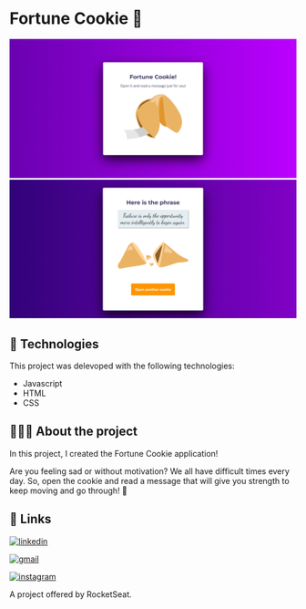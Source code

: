 # Fortune Cookie 🍪

<img src="/assets/github_1.png">
<img src="/assets/github_2.png">

## 🔧 Technologies

This project was delevoped with the following technologies:

- Javascript 
- HTML
- CSS

## 👨🏻‍💻 About the project

In this project, I created the Fortune Cookie application! 

Are you feeling sad or without motivation? We all have difficult times every day. So, open the cookie and read a message that will give you strength to keep moving and go through! 💪 

## 🔗 Links

[![linkedin](https://img.shields.io/badge/linkedin-0A66C2?style=for-the-badge&logo=linkedin&logoColor=white)](https://www.linkedin.com/in/ezequiel-rabello-1587002aa/)

[![gmail](https://img.shields.io/badge/Gmail-D14836?style=for-the-badge&logo=gmail&logoColor=white)](https://mail.google.com/mail/u/0/#inbox?compose=GTvVlcRwRCPPZsZvfpfnrRcMXWJDRHbDTBjTHFrWxrDTdDTMvPfSvxwMZknXSBprbnzPptgZRFzDq)

[![instagram](https://img.shields.io/badge/Instagram-E4405F?style=flat-square&logo=Instagram&logoColor=white)](https://instagram.com/kielrpl1)


A project offered by RocketSeat. 